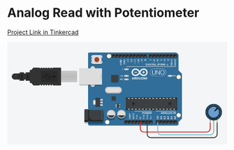 # Analog Read with Potentiometer

[Project Link in Tinkercad](https://www.tinkercad.com/things/5zhudAilywB)

![Analog Read with Potentiometer](https://github.com/AbdullahBelikirik/Arduino/blob/main/Analog_Read_with_Potentiometer/Simulation_Photos/Read_Potentiometer.png)
